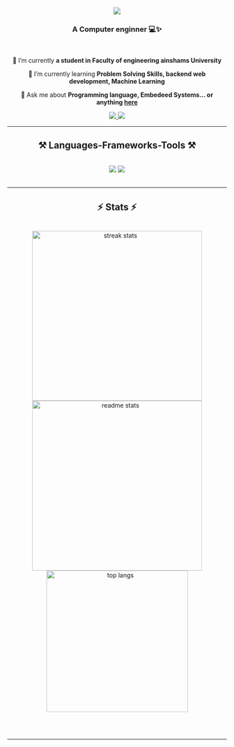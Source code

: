 <h1 align="center">
    <img src="https://readme-typing-svg.herokuapp.com/?font=Righteous&color=FF69B4&size=35&center=true&vCenter=true&width=500&height=70&duration=4000&lines=Hi+There!+👋;+I'm+shahed+Mohamed!;" />
</h1>

<h3 align="center">A Computer enginner 💻✨ </h3>

<br/>

<div align="center">
 
 🔭 I’m currently  **a student in Faculty of engineering ainshams University**
 
 🌱 I’m currently learning **Problem Solving Skills, backend web development, Machine Learning**

💬 Ask me about **Programming language, Embedeed Systems... or anything [here](https://github.com/shahed137003/shahed137003/issues)**


 </div>
 
<div align="center"> 
  <a href="mailto:2100898@eng.asu.edu.eg">
    <img src="https://img.shields.io/badge/Gmail-333333?style=for-the-badge&logo=gmail&logoColor=red" />
  </a>
  <a href="https://linkedin.com/in/shahd-mohamed-2ab8bb315" target="_blank">
    <img src="https://img.shields.io/badge/LinkedIn-0077B5?style=for-the-badge&logo=linkedin&logoColor=white" target="_blank" />
  </a>


 <hr/>
<h2 align="center">⚒️ Languages-Frameworks-Tools ⚒️</h2>
<br/>
<div align="center">
    <img src="https://skillicons.dev/icons?i=html,css,vscode,github,git" />
    <img src="https://skillicons.dev/icons?i=python,c,java,cpp,c,arduino,discord,ai,matlab" /><br>
</div>

<br/>
<hr/>
<h2 align="center">⚡ Stats ⚡</h2>
<br>
<div align=center>
  <img width=390 src="https://github-readme-streak-stats-salesp07.vercel.app/?user=shahed137003&count_private=true&theme=react&border_radius=10" alt="streak stats"/>
  <img width=390 src="https://github-readme-stats-salesp07.vercel.app/api?username=shahed137003&count_private=true&show_icons=true&theme=react&rank_icon=github&border_radius=10" alt="readme stats" />
  <br/>
  <img width=325 align="center" src="https://github-readme-stats-salesp07.vercel.app/api/top-langs/?username=shahed137003&langs_count=3&layout=compact&theme=react&border_radius=10&size_weight=0.5&count_weight=0.5&exclude_repo=github-readme-stats" alt="top langs" />
</div>

<br/><br/>

<hr/>

<br/>

